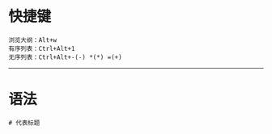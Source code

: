 # 快捷键
	浏览大纲：Alt+w
	有序列表：Ctrl+Alt+1
	无序列表：Ctrl+Alt+-(-) *(*) =(+)
--------------------------------------------------
# 语法
 ```# 代表标题```
 